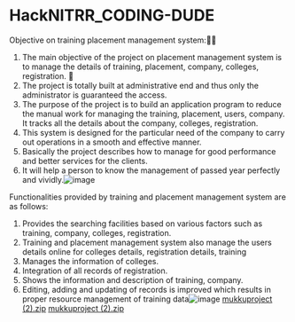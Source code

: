 # HackNITRR_CODING-DUDE

Objective on training placement management system:
1.  The main objective of the project on placement management system is to manage the details of training, placement, company, colleges, registration. 
2.  The project is totally built at administrative end and thus only the administrator is guaranteed the access. 
3.  The purpose of the project is to build an application program to reduce the manual work for managing the training, placement, users, company. It tracks all the details about the company, colleges, registration. 
4.  This  system is designed for the particular need of the company to carry out operations in a smooth and effective manner.
5.  Basically the project describes how to manage for good performance and better services for the clients.
6.  It will help a person to know the management of passed year perfectly and vividly.![image](https://user-images.githubusercontent.com/100290680/156913408-35954b88-5c3a-44e4-89ac-046f81c15c1d.png)


Functionalities provided by training and placement management system are as follows:
1.	Provides the searching facilities based on various factors such as training, company, colleges, registration.
2.	Training and placement management system also manage the users details online for colleges details, registration details, training
3.	Manages the information of colleges.
4.	Integration of all records of registration.
5.	Shows the information and description of training, company.
6.	Editing, adding and updating of records is improved which results in proper resource management of training data![image](https://user-images.githubusercontent.com/100290680/156913526-c880d219-0fcc-4d76-9395-3f6ab2fbd7fe.png)
[mukkuproject (2).zip](https://github.com/Neha2580/HackNITRR_CODING-DUDE/files/8192133/mukkuproject.2.zip)
[mukkuproject (2).zip](https://github.com/Neha2580/HackNITRR_CODING-DUDE/files/8192134/mukkuproject.2.zip)
